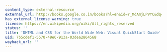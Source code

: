 ```yaml
---
content_type: external-resource
external_url: http://books.google.co.in/books?hl=en&id=Y_MdAmjLPVYC&dq=DHTML+and+CSS+for+the+World+Wide+Web:+Visual+QuickStart+Guide&printsec=frontcover&source=web&ots=_KYOVte-2h&sig=TluFFjq7vqSAqtnlZXz1_821huE&sa=X&oi=book_result&resnum=3&ct=result#PPR7,M1
has_external_license_warning: true
license: https://en.wikipedia.org/wiki/All_rights_reserved
status: ''
title: 'DHTML and CSS for the World Wide Web: Visual QuickStart Guide'
uid: 7b5cdef1-5570-49e6-913a-03dea2864568
wayback_url: ''
---
```

